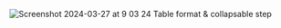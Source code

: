 
![Screenshot 2024-03-27 at 9 03 24](https://github.com/biocompute-objects/Mockup/assets/90009613/7852ca7c-9a2c-46d3-89f9-dcd8cd201ea5)
Table  format & collapsable step 
